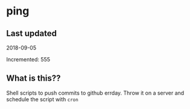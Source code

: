 # ping

## Last updated
2018-09-05

Incremented: 555

## What is this??
Shell scripts to push commits to github errday. Throw it on a server and schedule the script with `cron`

